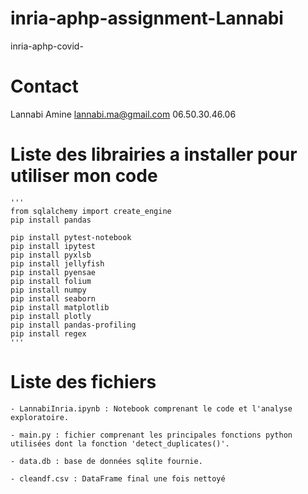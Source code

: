 # inria-aphp-assignment-Lannabi
 inria-aphp-covid-

# Contact

Lannabi Amine
lannabi.ma@gmail.com
06.50.30.46.06



# Liste des librairies a installer pour utiliser mon code
	'''
	from sqlalchemy import create_engine
	pip install pandas

	pip install pytest-notebook
	pip install ipytest
	pip install pyxlsb
	pip install jellyfish
	pip install pyensae
	pip install folium
	pip install numpy
	pip install seaborn
	pip install matplotlib
	pip install plotly
	pip install pandas-profiling
	pip install regex
	'''

# Liste des fichiers

	- LannabiInria.ipynb : Notebook comprenant le code et l'analyse exploratoire.

	- main.py : fichier comprenant les principales fonctions python utilisées dont la fonction 'detect_duplicates()'.

	- data.db : base de données sqlite fournie.

	- cleandf.csv : DataFrame final une fois nettoyé


